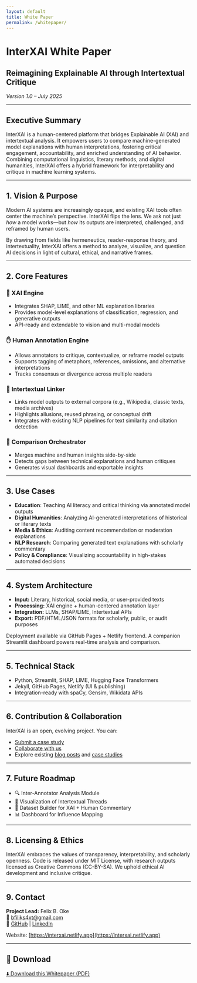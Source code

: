 ```yaml
---
layout: default
title: White Paper
permalink: /whitepaper/
---
```


# InterXAI White Paper

## Reimagining Explainable AI through Intertextual Critique  
*Version 1.0 – July 2025*

---

## Executive Summary
InterXAI is a human-centered platform that bridges Explainable AI (XAI) and intertextual analysis. It empowers users to compare machine-generated model explanations with human interpretations, fostering critical engagement, accountability, and enriched understanding of AI behavior. Combining computational linguistics, literary methods, and digital humanities, InterXAI offers a hybrid framework for interpretability and critique in machine learning systems.

---

## 1. Vision & Purpose
Modern AI systems are increasingly opaque, and existing XAI tools often center the machine’s perspective. InterXAI flips the lens. We ask not just *how* a model works—but *how* its outputs are interpreted, challenged, and reframed by human users.

By drawing from fields like hermeneutics, reader-response theory, and intertextuality, InterXAI offers a method to analyze, visualize, and question AI decisions in light of cultural, ethical, and narrative frames.

---

## 2. Core Features

### 🧠 XAI Engine
- Integrates SHAP, LIME, and other ML explanation libraries  
- Provides model-level explanations of classification, regression, and generative outputs  
- API-ready and extendable to vision and multi-modal models

### ✋ Human Annotation Engine
- Allows annotators to critique, contextualize, or reframe model outputs  
- Supports tagging of metaphors, references, omissions, and alternative interpretations  
- Tracks consensus or divergence across multiple readers

### 🔗 Intertextual Linker
- Links model outputs to external corpora (e.g., Wikipedia, classic texts, media archives)  
- Highlights allusions, reused phrasing, or conceptual drift  
- Integrates with existing NLP pipelines for text similarity and citation detection

### 🧲 Comparison Orchestrator
- Merges machine and human insights side-by-side  
- Detects gaps between technical explanations and human critiques  
- Generates visual dashboards and exportable insights

---

## 3. Use Cases

- **Education**: Teaching AI literacy and critical thinking via annotated model outputs  
- **Digital Humanities**: Analyzing AI-generated interpretations of historical or literary texts  
- **Media & Ethics**: Auditing content recommendation or moderation explanations  
- **NLP Research**: Comparing generated text explanations with scholarly commentary  
- **Policy & Compliance**: Visualizing accountability in high-stakes automated decisions  

---

## 4. System Architecture

- **Input:** Literary, historical, social media, or user-provided texts  
- **Processing:** XAI engine + human-centered annotation layer  
- **Integration:** LLMs, SHAP/LIME, Intertextual APIs  
- **Export:** PDF/HTML/JSON formats for scholarly, public, or audit purposes  

Deployment available via GitHub Pages + Netlify frontend. A companion Streamlit dashboard powers real-time analysis and comparison.

---

## 5. Technical Stack
- Python, Streamlit, SHAP, LIME, Hugging Face Transformers  
- Jekyll, GitHub Pages, Netlify (UI & publishing)  
- Integration-ready with spaCy, Gensim, Wikidata APIs

---

## 6. Contribution & Collaboration
InterXAI is an open, evolving project. You can:  
- [Submit a case study](https://interxai.netlify.app/submit)  
- [Collaborate with us](https://interxai.netlify.app/collaborate)  
- Explore existing [blog posts](https://interxai.netlify.app/blog) and [case studies](https://interxai.netlify.app/case-studies)

---

## 7. Future Roadmap
- 🔍 Inter-Annotator Analysis Module  
- 🧜 Visualization of Intertextual Threads  
- 📃 Dataset Builder for XAI + Human Commentary  
- 📊 Dashboard for Influence Mapping

---

## 8. Licensing & Ethics
InterXAI embraces the values of transparency, interpretability, and scholarly openness. Code is released under MIT License, with research outputs licensed as Creative Commons (CC-BY-SA). We uphold ethical AI development and inclusive critique.

---

## 9. Contact
**Project Lead:** Felix B. Oke  
📧 [bfiliks4xt@gmail.com](mailto:bfiliks4xt@gmail.com)  
🔗 [GitHub](https://github.com/bfiliks) | [LinkedIn](https://www.linkedin.com/in/felixoke/)  

Website: [https://interxai.netlify.app](https://interxai.netlify.app)

---

## 📄 Download

<a href="{{ site.baseurl }}/assets/img/InterXAI_Whitepaper.pdf" download class="download-button">⬇️ Download this Whitepaper (PDF)</a>


